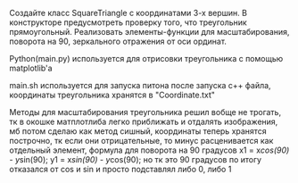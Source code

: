 Создайте класс SquareTriangle с координатами 3-х вершин. В конструкторе предусмотреть проверку того, что треугольник прямоугольный. Реализовать элементы-функции для масштабирования, поворота на 90, зеркального отражения от оси ординат.

Python(main.py) используется для отрисовки треугольника с помощью matplotlib'a

main.sh используется для запуска питона после запуска с++ файла, координаты треугольника хранятся в "Coordinate.txt"

Методы для масштабирования треугольника решил вобще не трогать, тк в окошке матплотлиба легко приближать и отдалять изображения, мб потом сделаю как метод сишный, координаты теперь хранятся построчно, тк если они отрицательные, то минус расценивается как отдельный элемент, формула для поворота на 90 градусов 	x1 = x*cos(90) - y*sin(90); y1 = x*sin(90) - y*cos(90); но тк это 90 градусов по итогу отказался от cos и sin и просто подставлял либо 0, либо 1 


